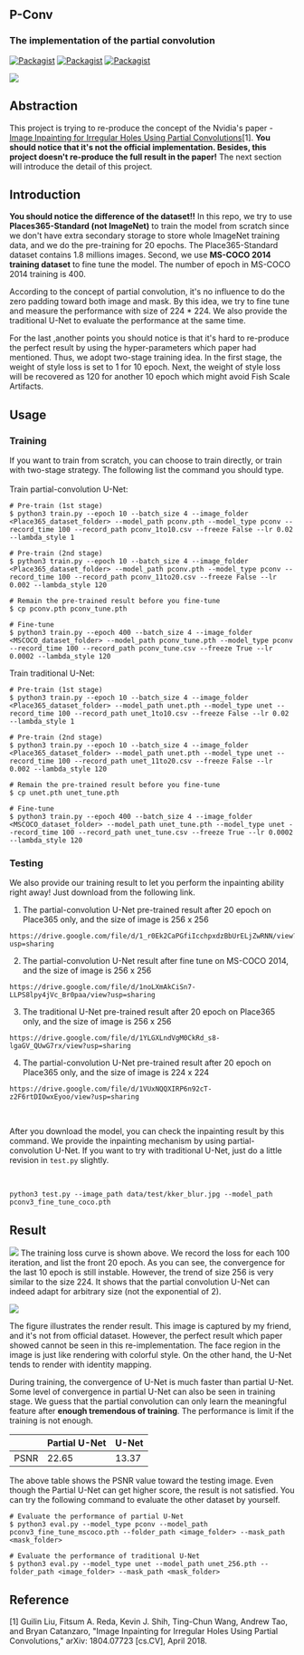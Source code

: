 ## P-Conv
### The implementation of the partial convolution

[![Packagist](https://img.shields.io/badge/Pytorch-0.4.0+-red.svg)]()
[![Packagist](https://img.shields.io/badge/Torchvision-0.2.0-red.svg)]()
[![Packagist](https://img.shields.io/badge/Python-3.5.2-blue.svg)]()

![](https://cdn-images-1.medium.com/max/2000/1*HUmj7An3CvGrJiTZAgiHBw.png)


Abstraction
---
This project is trying to re-produce the concept of the Nvidia's paper - [Image Inpainting for Irregular Holes Using Partial Convolutions](https://arxiv.org/abs/1804.07723)[1]. **You should notice that it's not the official implementation. Besides, this project doesn't re-produce the full result in the paper!** The next section will introduce the detail of this project.    

Introduction
---
**You should notice the difference of the dataset!!** In this repo, we try to use **Places365-Standard (not ImageNet)** to train the model from scratch since we don't have extra secondary storage to store whole ImageNet training data, and we do the pre-training for 20 epochs. The Place365-Standard dataset contains 1.8 millions images. Second, we use **MS-COCO 2014 training dataset** to fine tune the model. The number of epoch in MS-COCO 2014 training is 400.    

According to the concept of partial convolution, it's no influence to do the zero padding toward both image and mask. By this idea, we try to fine tune and measure the performance with size of 224 * 224. We also provide the traditional U-Net to evaluate the performance at the same time.        

For the last ,another points you should notice is that it's hard to re-produce the perfect result by using the hyper-parameters which paper had mentioned. Thus, we adopt two-stage training idea. In the first stage, the weight of style loss is set to 1 for 10 epoch. Next, the weight of style loss will be recovered as 120 for another 10 epoch which might avoid Fish Scale Artifacts.     

Usage
---
### Training
If you want to train from scratch, you can choose to train directly, or train with two-stage strategy. The following list the command you should type.    
<br/>
Train partial-convolution U-Net: 
```
# Pre-train (1st stage)
$ python3 train.py --epoch 10 --batch_size 4 --image_folder <Place365_dataset_folder> --model_path pconv.pth --model_type pconv --record_time 100 --record_path pconv_1to10.csv --freeze False --lr 0.02 --lambda_style 1 

# Pre-train (2nd stage)
$ python3 train.py --epoch 10 --batch_size 4 --image_folder <Place365_dataset_folder> --model_path pconv.pth --model_type pconv --record_time 100 --record_path pconv_11to20.csv --freeze False --lr 0.002 --lambda_style 120 

# Remain the pre-trained result before you fine-tune
$ cp pconv.pth pconv_tune.pth

# Fine-tune
$ python3 train.py --epoch 400 --batch_size 4 --image_folder <MSCOCO_dataset_folder> --model_path pconv_tune.pth --model_type pconv --record_time 100 --record_path pconv_tune.csv --freeze True --lr 0.0002 --lambda_style 120 
```

Train traditional U-Net:
```
# Pre-train (1st stage)
$ python3 train.py --epoch 10 --batch_size 4 --image_folder <Place365_dataset_folder> --model_path unet.pth --model_type unet --record_time 100 --record_path unet_1to10.csv --freeze False --lr 0.02 --lambda_style 1 

# Pre-train (2nd stage)
$ python3 train.py --epoch 10 --batch_size 4 --image_folder <Place365_dataset_folder> --model_path unet.pth --model_type unet --record_time 100 --record_path unet_11to20.csv --freeze False --lr 0.002 --lambda_style 120 

# Remain the pre-trained result before you fine-tune
$ cp unet.pth unet_tune.pth

# Fine-tune
$ python3 train.py --epoch 400 --batch_size 4 --image_folder <MSCOCO_dataset_folder> --model_path unet_tune.pth --model_type unet --record_time 100 --record_path unet_tune.csv --freeze True --lr 0.0002 --lambda_style 120 
```

### Testing
We also provide our training result to let you perform the inpainting ability right away! Just download from the following link.    

1. The partial-convolution U-Net pre-trained result after 20 epoch on Place365 only, and the size of image is 256 x 256
```
https://drive.google.com/file/d/1_r0Ek2CaPGfiIcchpxdzBbUrELjZwRNN/view?usp=sharing
```

2. The partial-convolution U-Net result after fine tune on MS-COCO 2014, and the size of image is 256 x 256
```
https://drive.google.com/file/d/1noLXmAkCiSn7-LLPS8lpy4jVc_Br0paa/view?usp=sharing
```

3. The traditional U-Net pre-trained result after 20 epoch on Place365 only, and the size of image is 256 x 256
```
https://drive.google.com/file/d/1YLGXLndVgM0CkRd_s8-lgaGV_QUwG7rx/view?usp=sharing
```

4. The partial-convolution U-Net pre-trained result after 20 epoch on Place365 only, and the size of image is 224 x 224
```
https://drive.google.com/file/d/1VUxNQQXIRP6n92cT-z2F6rtDIOwxEyoo/view?usp=sharing
```
<br/>    

After you download the model, you can check the inpainting result by this command. We provide the inpainting mechanism by using partial-convolution U-Net. If you want to try with traditional U-Net, just do a little revision in `test.py` slightly.     

<br/>     
    
```
python3 test.py --image_path data/test/kker_blur.jpg --model_path pconv3_fine_tune_coco.pth
```

Result
---
![](https://raw.githubusercontent.com/SunnerLi/partial/master/appendix/merge.png?token=AK99R3xvYG86Nr19bZvw6tUD2rHB0AjZks5bPJJmwA%3D%3D)
The training loss curve is shown above. We record the loss for each 100 iteration, and list the front 20 epoch. As you can see, the convergence for the last 10 epoch is still instable. However, the trend of size 256 is very similar to the size 224. It shows that the partial convolution U-Net can indeed adapt for arbitrary size (not the exponential of 2).         

![](https://raw.githubusercontent.com/SunnerLi/partial/master/appendix/kker_merge.png?token=AK99RwZTKaWznAwZhqnVMjkL6aalOE1mks5bPM3WwA%3D%3D)

The figure illustrates the render result. This image is captured by my friend, and it's not from official dataset.  However, the perfect result which paper showed cannot be seen in this re-implementation. The face region in the image is just like rendering with colorful style. On the other hand, the U-Net tends to render with identity mapping.    

During training, the convergence of U-Net is much faster than partial U-Net. Some level of convergence in partial U-Net can also be seen in training stage. We guess that the partial convolution can only learn the meaningful feature after **enough tremendous of training**. The performance is limit if the training is not enough.    

|   | Partial U-Net  | U-Net  |   
|---|---|---|
| PSNR  | 22.65  | 13.37  |

The above table shows the PSNR value toward the testing image. Even though the Partial U-Net can get higher score, the result is not satisfied. You can try the following command to evaluate the other dataset by yourself.    

```
# Evaluate the performance of partial U-Net
$ python3 eval.py --model_type pconv --model_path pconv3_fine_tune_mscoco.pth --folder_path <image_folder> --mask_path  <mask_folder>

# Evaluate the performance of traditional U-Net
$ python3 eval.py --model_type unet --model_path unet_256.pth --folder_path <image_folder> --mask_path <mask_folder>
```

Reference
---
[1] Guilin Liu, Fitsum A. Reda, Kevin J. Shih, Ting-Chun Wang, Andrew Tao, and Bryan Catanzaro, "Image Inpainting for Irregular Holes Using Partial Convolutions,"  arXiv: 1804.07723 [cs.CV], April 2018.
       